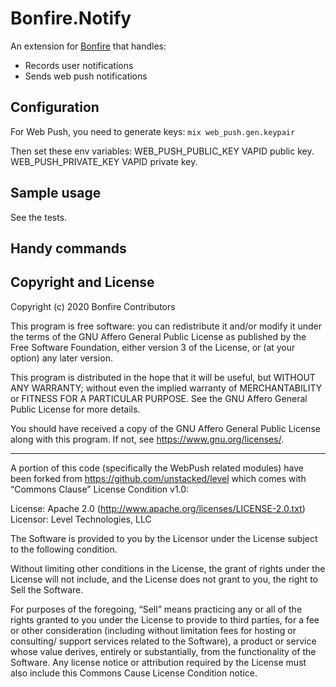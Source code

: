# Bonfire.Notify

An extension for [Bonfire](https://bonfire.cafe/) that handles:

- Records user notifications
- Sends web push notifications

## Configuration

For Web Push, you need to generate keys: `mix web_push.gen.keypair`

Then set these env variables:
WEB_PUSH_PUBLIC_KEY 	VAPID public key.
WEB_PUSH_PRIVATE_KEY 	VAPID private key.

## Sample usage

See the tests.
## Handy commands

## Copyright and License

Copyright (c) 2020 Bonfire Contributors

This program is free software: you can redistribute it and/or modify
it under the terms of the GNU Affero General Public License as
published by the Free Software Foundation, either version 3 of the
License, or (at your option) any later version.

This program is distributed in the hope that it will be useful, but
WITHOUT ANY WARRANTY; without even the implied warranty of
MERCHANTABILITY or FITNESS FOR A PARTICULAR PURPOSE.  See the GNU
Affero General Public License for more details.

You should have received a copy of the GNU Affero General Public
License along with this program.  If not, see <https://www.gnu.org/licenses/>.

---

A portion of this code (specifically the WebPush related modules) have been forked from https://github.com/unstacked/level which comes with “Commons Clause” License Condition v1.0:

License: Apache 2.0 (http://www.apache.org/licenses/LICENSE-2.0.txt)
Licensor: Level Technologies, LLC

The Software is provided to you by the Licensor under the License subject to the following condition.

Without limiting other conditions in the License, the grant of rights under the License will not include, and the License does not grant to you, the right to Sell the Software.

For purposes of the foregoing, “Sell” means practicing any or all of the rights granted to you under the License to provide to third parties, for a fee or other consideration (including without limitation fees for hosting or consulting/ support services related to the Software), a product or service whose value derives, entirely or substantially, from the functionality of the Software. Any license notice or attribution required by the License must also include this Commons Cause License Condition notice.
